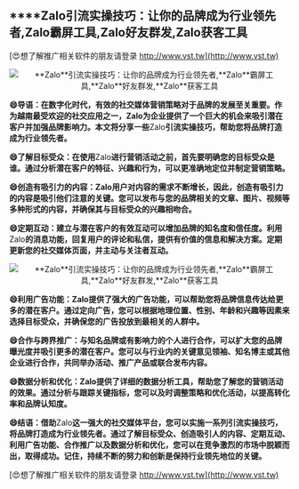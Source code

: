 ## ****Zalo**引流实操技巧：让你的品牌成为行业领先者,**Zalo**霸屏工具,**Zalo**好友群发,**Zalo**获客工具**

[😍想了解推广相关软件的朋友请登录 http://www.vst.tw](http://www.vst.tw)

 <center><img src="https://vst.tw/MP4/tuiguang/png/2.png" alt="**Zalo**引流实操技巧：让你的品牌成为行业领先者,**Zalo**霸屏工具,**Zalo**好友群发,**Zalo**获客工具"></center>

**😄导语：在数字化时代，有效的社交媒体营销策略对于品牌的发展至关重要。作为越南最受欢迎的社交应用之一，**Zalo**为企业提供了一个巨大的机会来吸引潜在客户并加强品牌影响力。本文将分享一些**Zalo**引流实操技巧，帮助您将品牌打造成为行业领先者。**

**😄了解目标受众：在使用**Zalo**进行营销活动之前，首先要明确您的目标受众是谁。通过分析潜在客户的特征、兴趣和行为，可以更准确地定位并制定营销策略。**

**😄创造有吸引力的内容：**Zalo**用户对内容的需求不断增长，因此，创造有吸引力的内容是吸引他们注意的关键。您可以发布与您的品牌相关的文章、图片、视频等多种形式的内容，并确保其与目标受众的兴趣相吻合。**

**😄定期互动：建立与潜在客户的有效互动可以增加品牌的知名度和信任度。利用**Zalo**的消息功能，回复用户的评论和私信，提供有价值的信息和解决方案。定期更新您的社交媒体页面，并主动与关注者互动。**

 <center><img src="https://vst.tw/MP4/tuiguang/png/4.png" alt="**Zalo**引流实操技巧：让你的品牌成为行业领先者,**Zalo**霸屏工具,**Zalo**好友群发,**Zalo**获客工具"></center>

**😄利用广告功能：**Zalo**提供了强大的广告功能，可以帮助您将品牌信息传达给更多的潜在客户。通过定向广告，您可以根据地理位置、性别、年龄和兴趣等因素来选择目标受众，并确保您的广告投放到最相关的人群中。**

**😄合作与跨界推广：与知名品牌或有影响力的个人进行合作，可以扩大您的品牌曝光度并吸引更多的潜在客户。您可以与行业内的关键意见领袖、知名博主或其他企业进行合作，共同举办活动、推广产品或联合发布内容。**

**😄数据分析和优化：**Zalo**提供了详细的数据分析工具，帮助您了解您的营销活动的效果。通过分析与跟踪关键指标，您可以及时调整策略和优化活动，以提高转化率和品牌认知度。**

**😄结语：借助**Zalo**这一强大的社交媒体平台，您可以实施一系列引流实操技巧，将品牌打造成为行业领先者。通过了解目标受众、创造吸引人的内容、定期互动、利用广告功能、合作推广以及数据分析和优化，您可以在竞争激烈的市场中脱颖而出，取得成功。记住，持续不断的努力和创新是保持行业领先地位的关键。**

[😍想了解推广相关软件的朋友请登录 http://www.vst.tw](http://www.vst.tw)



